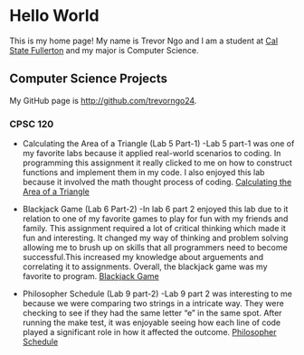 # Hello World

This is my home page! My name is Trevor Ngo and I am a student at [Cal State Fullerton](http://www.fullerton.edu/) and my major is Computer Science.

## Computer Science Projects

My GitHub page is http://github.com/trevorngo24.

### CPSC 120

* Calculating the Area of a Triangle (Lab 5 Part-1)
    -Lab 5 part-1 was one of my favorite labs because it applied real-world scenarios to coding. In programming this assignment it really clicked to me on how to construct functions and implement them in my code. I also enjoyed this lab because it involved the math thought process of coding.
    [Calculating the Area of a Triangle](https://github.com/cpsc-fall-2023/cpsc-120-lab-05-team-a-ernesto.git) 

* Blackjack Game (Lab 6 Part-2)
    -In lab 6 part 2 enjoyed this lab due to it relation to one of my favorite games to play for fun with my friends and family. This assignment required a lot of critical thinking which made it fun and interesting. It changed my way of thinking and problem solving allowing me to brush up on skills that all programmers need to become successful.This increased my knowledge about arguements and correlating it to assignments. Overall, the blackjack game was my favorite to program. 
    [Blackjack Game](-https://github.com/cpsc-fall-2023/cpsc-120-lab-06-trevor-vanessa.git) 
 
* Philosopher Schedule (Lab 9 part-2) 
    -Lab 9 part 2 was interesting to me because we were comparing two strings in a intricate way. They were checking to see if they had the same letter “e” in the same spot. After running the make test, it was enjoyable seeing how each line of code played a significant role in how it affected the outcome.
    [Philosopher Schedule](-https://github.com/cpsc-fall-2023/cpsc-120-lab-09-trevor-and-cassie.git) 
